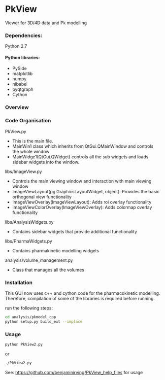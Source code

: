 PkView
======

Viewer for 3D/4D data and Pk modelling


### Dependencies:
Python 2.7

#### Python libraries:

- PySide
- matplotlib
- numpy 
- nibabel
- pyqtgraph
- Cython


### Overview

### Code Organisation

PkView.py
- This is the main file. 
- MainWin1 class which inherits from QtGui.QMainWindow and controls the whole window
- MainWidge1(QtGui.QWidget) controls all the sub widgets and loads sidebar widgets into the window. 

libs/ImageView.py
- Controls the main viewing window and interaction with main viewing window
- ImageViewLayout(pg.GraphicsLayoutWidget, object): Provides the basic orthogonal view functionality
- ImageViewOverlay(ImageViewLayout): Adds roi overlay functionality
- ImageViewColorOverlay(ImageViewOverlay): Adds colormap overlay functionality

libs/AnalysisWidgets.py
- Contains sidebar widgets that provide additional functionality

libs/PharmaWidgets.py
- Contains pharmakinetic modelling widgets

analysis/volume_management.py
- Class that manages all the volumes

### Installation

This GUI now uses c++ and cython code for the pharmacokinetic modelling. Therefore, compilation of some of the libraries
is required before running. 

run the following steps:
```bash
cd analysis/pkmodel_cpp
python setup.py build_ext --inplace
```

### Usage

``` bash
python PkView2.py
```
or

``` bash
./PkView2.py
```

See:
https://github.com/benjaminirving/PkView_help_files
for usage



